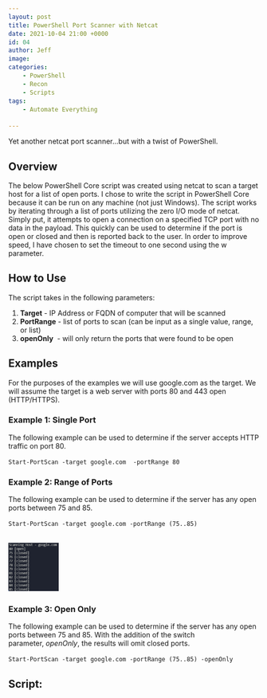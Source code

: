 ```yaml
---
layout: post
title: PowerShell Port Scanner with Netcat
date: 2021-10-04 21:00 +0000
id: 04
author: Jeff
image: 
categories:
    - PowerShell
    - Recon
    - Scripts
tags:
    - Automate Everything

---
```

Yet another netcat port scanner...but with a twist of PowerShell.

<!--more-->

## Overview

The below PowerShell Core script was created using netcat to scan a target host for a list of open ports. I chose to write the script in PowerShell Core because it can be run on any machine (not just Windows). The script works by iterating through a list of ports utilizing the zero I/O mode of netcat. Simply put, it attempts to open a connection on a specified TCP port with no data in the payload. This quickly can be used to determine if the port is open or closed and then is reported back to the user. In order to improve speed, I have chosen to set the timeout to one second using the w parameter.

## How to Use

The script takes in the following parameters:

1.  **Target** \- IP Address or FQDN of computer that will be scanned
2.  **PortRange** \- list of ports to scan (can be input as a single value, range, or list)
3.  **openOnly**  \- will only return the ports that were found to be open

## Examples

For the purposes of the examples we will use google.com as the target. We will assume the target is a web server with ports 80 and 443 open (HTTP/HTTPS).

### Example 1: Single Port

The following example can be used to determine if the server accepts HTTP traffic on port 80.

`Start-PortScan -target google.com  -portRange 80`

### Example 2: Range of Ports

The following example can be used to determine if the server has any open ports between 75 and 85.

`Start-PortScan -target google.com -portRange (75..85)`

<br><img src="/assets/images/posts/ps-nc-scanner/example.png"  width="20%" />


### Example 3: Open Only

The following example can be used to determine if the server has any open ports between 75 and 85. With the addition of the switch parameter, *openOnly*, the results will omit closed ports.

`Start-PortScan -target google.com -portRange (75..85) -openOnly`


## Script:
<script src="https://gist.github.com/ursaMaj0r/ba2b91e022f279fb80bc71b6d01295f3.js"></script>